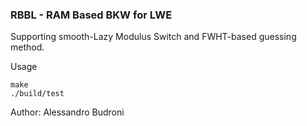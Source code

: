 ### RBBL - RAM Based BKW for LWE

Supporting smooth-Lazy Modulus Switch and FWHT-based guessing method.

Usage
```
make
./build/test
```

Author: Alessandro Budroni